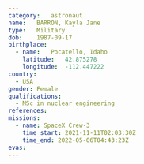 ```yaml
---
category:	astronaut
name:	BARRON, Kayla Jane
type:	Military
dob:	1987-09-17
birthplace:
  - name:	Pocatello, Idaho
    latitude:	42.875278
    longitude:	-112.447222
country:
  - USA
gender:	Female
qualifications:
  - MSc in nuclear engineering
references:
missions:
  - name: SpaceX Crew-3
    time_start:	2021-11-11T02:03:30Z
    time_end: 2022-05-06T04:43:23Z
evas:
---
```

